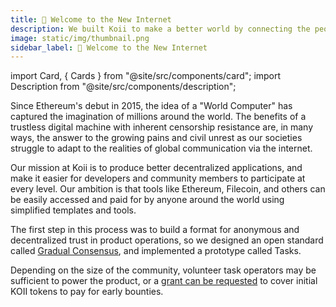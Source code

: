 ```yaml
---
title: 🎏 Welcome to the New Internet
description: We built Koii to make a better world by connecting the people that live in it.
image: static/img/thumbnail.png
sidebar_label: 🎏 Welcome to the New Internet
---
```


import Card, { Cards } from "@site/src/components/card";
import Description from "@site/src/components/description";

<Description text="We built Koii to make a better world by connecting the people that live in it." />

Since Ethereum's debut in 2015, the idea of a "World Computer" has captured the imagination of millions around the world. The benefits of a trustless digital machine with inherent censorship resistance are, in many ways, the answer to the growing pains and civil unrest as our societies struggle to adapt to the realities of global communication via the internet.

Our mission at Koii is to produce better decentralized applications, and make it easier for developers and community members to participate at every level. Our ambition is that tools like Ethereum, Filecoin, and others can be easily accessed and paid for by anyone around the world using simplified templates and tools. &#x20;

The first step in this process was to build a format for anonymous and decentralized trust in product operations, so we designed an open standard called [Gradual Consensus](/develop/microservices-and-tasks/what-are-tasks/gradual-consensus), and implemented a prototype called Tasks.

Depending on the size of the community, volunteer task operators may be sufficient to power the product, or a [grant can be requested](https://share.hsforms.com/1ATBOuLeqSCa-WCEBU8Ky0Ac20dg) to cover initial KOII tokens to pay for early bounties.&#x20;

<Cards>
  <Card
    title="<p>🔥 <strong>Impact</strong></p>"
    description=" <p>We've redesigned the web from the ground up to reward contributions fairly. Whether you're a creator, developer, a fan, or just want to connect with family and friends, <em>Koii pays you.</em></p>"
    link="impact"
    linkText="Earn passive income with Koii"
    svgName="impact"
    cardPerRow="2"
  />
  <Card
    title="<p>🌊 <strong>Social Technology</strong></p>"
    description="<p>Include your community in the value stream by using community hardware, and providing transparent systems for attention tracking, content storage, value transfer, and indexing.</p>"
    link="social-tech"
    linkText="Start building community-run apps"
    svgName="socialTech"
    cardPerRow="2"
  />
  <Card
    title="<p>🛠️ <strong>Tools</strong></p>"
    description=" <p>Building something great is a waste of time if no one can use it. That's why we've built industry-leading tools to secure your assets, trade your personal compute power, and onboard your community.</p>"
    link="tools"
    linkText="Try out the Koii Tools"
    svgName="tools"
    cardPerRow="2"
  />
  <Card
    title="<p>💡 <strong>Philosophy of Decentralization</strong></p>"
    description=" <p>For too long, power has been concentrated to just a small part of the world's population. The internet has the power to fix this, but not the way it's been built so far.</p>"
    link="philosophy"
    linkText="Learn more about why Koii was built"
    svgName="philosophy"
    cardPerRow="2"
  />
</Cards>
